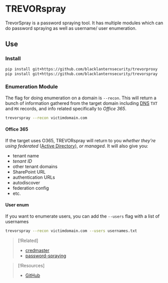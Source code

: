 
# TREVORspray
TrevorSpray is a password spraying tool. It has multiple modules which can do password spraying as well as username/ user enumeration.
## Use
### Install
```bash
pip install git+https://github.com/blacklanternsecurity/trevorproxy
pip install git+https://github.com/blacklanternsecurity/trevorspray
```
### Enumeration Module
The flag for doing enumeration on a domain is `--recon`. This will return a bunch of information gathered from the target domain including [DNS](../../../../../networking/DNS/DNS.md) `TXT` and `MX` records, and info related specifically to *Office 365*.
```bash
trevorspray --recon victimdomain.com
```
#### Office 365
If the target uses O365, TREVORspray will return to you *whether they're using federated* ([Active Directory](../../../../../computers/windows/active-directory/active-directory.md)), *or managed*. It will also give you:
- tenant name
- *tenant ID*
- other tenant domains
- SharePoint URL
- authentication URLs
- autodiscover
- federation config
- etc.
#### User enum
If you want to enumerate users, you can add the `--users` flag with a list of usernames
```bash
trevorspray --recon victimdomain.com --users usernames.txt
```

> [!Related]
> - [credmaster](credmaster.md)
> - [password-spraying](../../password-spraying.md)

> [!Resources]
> - [GitHub](https://github.com/blacklanternsecurity/TREVORspray)